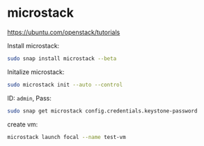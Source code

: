 # microstack

https://ubuntu.com/openstack/tutorials

Install microstack:
```bash
sudo snap install microstack --beta
```

Initalize microstack:
```bash
sudo microstack init --auto --control
```

ID: `admin`, Pass:
```bash
sudo snap get microstack config.credentials.keystone-password
```

create vm:
```bash
microstack launch focal --name test-vm
```
